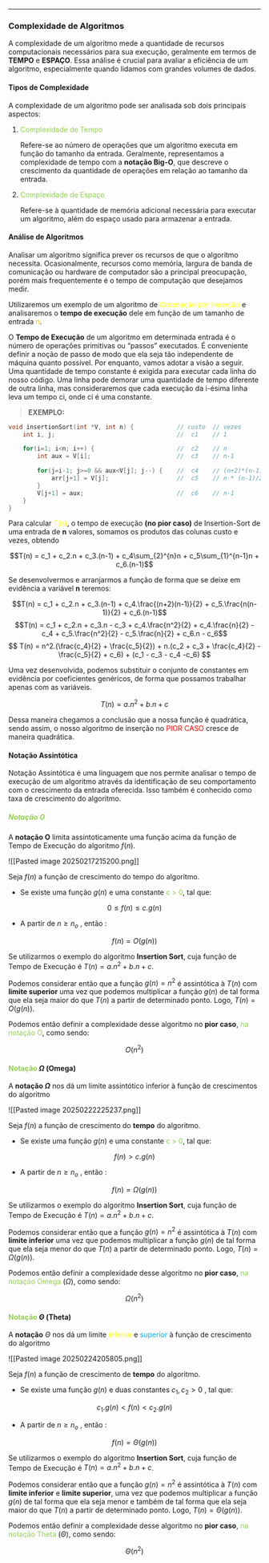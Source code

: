 -- -

### Complexidade de Algoritmos


A complexidade de um algoritmo mede a quantidade de recursos computacionais necessários para sua execução, geralmente em termos de **TEMPO** e **ESPAÇO**. Essa análise é crucial para avaliar a eficiência de um algoritmo, especialmente quando lidamos com grandes volumes de dados.

#### Tipos de Complexidade

A complexidade de um algoritmo pode ser analisada sob dois principais aspectos:

1. <span style="color:rgb(146, 208, 80)">Complexidade de Tempo</span>

   Refere-se ao número de operações que um algoritmo executa em função do tamanho da entrada. Geralmente, representamos a complexidade de tempo com a **notação Big-O**, que descreve o crescimento da quantidade de operações em relação ao tamanho da entrada.

2. <span style="color:rgb(146, 208, 80)">Complexidade de Espaço</span>

   Refere-se à quantidade de memória adicional necessária para executar um algoritmo, além do espaço usado para armazenar a entrada.


#### Análise de Algoritmos

Analisar um algoritmo significa prever os recursos de que o algoritmo necessita. Ocasionalmente, recursos como memória, largura de banda de comunicação ou hardware de computador são a principal preocupação, porém mais frequentemente é o tempo de computação que desejamos medir.

Utilizaremos um exemplo de um algoritmo de <span style="color:rgb(255, 255, 0)">Ordenação por Inserção </span> e analisaremos o **tempo de execução** dele em função de um tamanho de entrada <span style="color:rgb(255, 192, 0)">n</span>. 

O **Tempo de Execução** de um algoritmo em determinada entrada é o número de operações primitivas ou “passos” executados.
É conveniente definir a noção de passo de modo que ela seja tão independente de máquina quanto possível. Por enquanto, vamos adotar a visão a seguir.
Uma quantidade de tempo constante é exigida para executar cada linha do nosso código. Uma linha pode demorar uma quantidade de tempo diferente de outra linha, mas consideraremos que cada execução da i-ésima linha leva um tempo ci, onde ci é uma constante.

> **EXEMPLO:**

```cpp
void insertionSort(int *V, int n) {            // custo  // vezes
    int i, j;                                  //  c1    // 1

    for(i=1; i<n; i++) {                       //  c2    // n
        int aux = V[i];                        //  c3    // n-1

        for(j=i-1; j>=0 && aux<V[j]; j--) {    //  c4    // (n+2)*(n-1)/2
            arr[j+1] = V[j];                   //  c5    // n * (n-1)/2
        }
        V[j+1] = aux;                          //  c6    // n-1
    }
}
```


Para calcular <span style="color:rgb(255, 255, 0)">T(n)</span>, o tempo de execução **(no pior caso)** de Insertion-Sort de uma entrada de **n** valores, somamos os produtos das colunas custo e vezes, obtendo

$$T(n) = c_1 + c_2.n + c_3.(n-1) + c_4\sum_{2}^{n}n + c_5\sum_{1}^{n-1}n + c_6.(n-1)$$


Se desenvolvermos e arranjarmos a função de forma que se deixe em evidência a variável **n** teremos:

$$T(n) = c_1 + c_2.n + c_3.(n-1) + c_4.\frac{(n+2)(n-1)}{2} + c_5.\frac{n(n-1)}{2} + c_6.(n-1)$$
$$T(n) = c_1 + c_2.n + c_3.n - c_3 + c_4.\frac{n^2}{2} + c_4.\frac{n}{2} - c_4 + c_5.\frac{n^2}{2} - c_5.\frac{n}{2} + c_6.n - c_6$$
$$ T(n) = n^2.(\frac{c_4}{2} + \frac{c_5}{2}) + n.(c_2 + c_3 + \frac{c_4}{2} - \frac{c_5}{2} + c_6) + (c_1 - c_3 - c_4 -c_6) $$


Uma vez desenvolvida, podemos substituir o conjunto de constantes em evidência por coeficientes genéricos, de forma que possamos trabalhar apenas com as variáveis.

$$ T(n) = a.n^2 + b.n + c $$

Dessa maneira chegamos a conclusão que a nossa função é quadrática, sendo assim, o nosso algoritmo de inserção no <span style="color:rgb(255, 0, 0)">PIOR CASO</span> cresce de maneira quadrática.


#### Notação Assintótica

Notação Assintótica é uma linguagem que nos permite analisar o tempo de execução de um algoritmo através da identificação de seu comportamento com o crescimento da entrada oferecida. Isso também é conhecido como taxa de crescimento do algoritmo.

##### <span style="color:rgb(146, 208, 80)">Notação O</span>

   A **notação O** limita assintoticamente uma função acima da função de Tempo de Execução do algoritmo $f(n)$.


![[Pasted image 20250217215200.png]]


Seja $f(n)$ a função de crescimento do tempo do algoritmo.

- Se existe uma função $g(n)$ e uma constante <span style="color:rgb(146, 208, 80)">c > 0</span>, tal que: 

$$0 \leq f(n) \leq c.g(n)$$

- A partir de  $n \geq n_o$ ,  então :

$$f(n) = O(g(n))$$


Se utilizarmos o exemplo do algoritmo **Insertion Sort**, cuja função de Tempo de Execução é  $T(n) = a.n^2 + b.n + c$.

Podemos considerar então que a função $g(n) = n^2$ é assintótica à $T(n)$ com **limite superior** uma vez que podemos multiplicar a função $g(n)$ de tal forma que ela seja maior do que $T(n)$ a partir de determinado ponto. Logo, $T(n) = O(g(n))$.

Podemos então definir a complexidade desse algoritmo no **pior caso**, <span style="color:rgb(146, 208, 80)">na notação O</span>, como sendo: 

$$O(n^2)$$


#### <span style="color:rgb(146, 208, 80)">Notação</span> $\Omega$ (Omega)

   A **notação $\Omega$** nos dá um limite assintótico inferior à função de crescimentos do algoritmo


![[Pasted image 20250222225237.png]]


Seja $f(n)$ a função de crescimento do **tempo** do algoritmo.

- Se existe uma função $g(n)$ e uma constante <span style="color:rgb(146, 208, 80)">c > 0</span>, tal que:

$$f(n) > c.g(n)$$

- A partir de $n \geq n_o$ , então : 

$$f(n)=\Omega(g(n))$$


Se utilizarmos o exemplo do algoritmo **Insertion Sort**, cuja função de Tempo de Execução é  $T(n) = a.n^2 + b.n + c$.

Podemos considerar então que a função $g(n) = n^2$ é assintótica à $T(n)$ com **limite inferior** uma vez que podemos multiplicar a função $g(n)$ de tal forma que ela seja menor do que $T(n)$ a partir de determinado ponto. Logo, $T(n) = \Omega(g(n))$.

Podemos então definir a complexidade desse algoritmo no **pior caso**, <span style="color:rgb(146, 208, 80)">na notação Omega</span> $(\Omega)$, como sendo: 

$$\Omega(n^2)$$


#### <span style="color:rgb(146, 208, 80)">Notação</span> $\Theta$ (Theta)

   A **notação** $\Theta$ nos dá um limite <span style="color:rgb(255, 255, 0)">inferior</span> e <span style="color:rgb(0, 176, 240)">superior</span> à função de crescimento do algoritmo


![[Pasted image 20250224205805.png]]


Seja $f(n)$ a função de crescimento de **tempo** do algoritmo.

- Se existe uma função $g(n)$ e duas constantes  $c_1, c_2 > 0$ , tal que:

$$c_1.g(n)<f(n)<c_2.g(n)$$

- A partir de $n\geq n_o$ , então :

$$f(n) = \Theta (g(n))$$


Se utilizarmos o exemplo do algoritmo **Insertion Sort**, cuja função de Tempo de Execução é  $T(n) = a.n^2 + b.n + c$.

Podemos considerar então que a função $g(n) = n^2$ é assintótica à $T(n)$ com **limite inferior** e **limite superior**, uma vez que podemos multiplicar a função $g(n)$ de tal forma que ela seja menor e também de tal forma que ela seja maior do que $T(n)$ a partir de determinado ponto. Logo, $T(n) = \Theta(g(n))$.

Podemos então definir a complexidade desse algoritmo no **pior caso**, <span style="color:rgb(146, 208, 80)">na notação Theta</span> $(\Theta)$, como sendo: 

$$\Theta(n^2)$$
